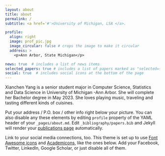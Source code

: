 ```yaml
---
layout: about
title: about
permalink: /
subtitle: <a href='#'>University of Michigan, LSA </a>.

profile:
  align: right
  image: prof_pic.jpg
  image_circular: false # crops the image to make it circular
  address: >
    <p>Ann Arbor, State Michigan</p>

news: true  # includes a list of news items
selected_papers: true # includes a list of papers marked as "selected={true}"
social: true  # includes social icons at the bottom of the page
---
```

Xianchen Yang is a senior student major in Computer Science, Statistics and Data Science in University of Michigan -Ann Arbor. She will complete her Bachelor degree in May 2023. She loves playing music, traveling and tasting different kinds of cuisines. 

Put your address / P.O. box / other info right below your picture. You can also disable any these elements by editing `profile` property of the YAML header of your `_pages/about.md`. Edit `_bibliography/papers.bib` and Jekyll will render your [publications page](/al-folio/publications/) automatically.

Link to your social media connections, too. This theme is set up to use [Font Awesome icons](http://fortawesome.github.io/Font-Awesome/) and [Academicons](https://jpswalsh.github.io/academicons/), like the ones below. Add your Facebook, Twitter, LinkedIn, Google Scholar, or just disable all of them.

